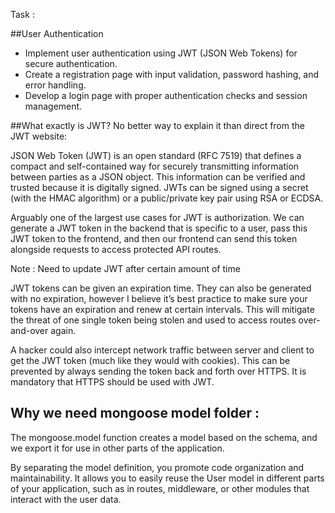 Task :

##User Authentication

- Implement user authentication using JWT (JSON Web Tokens)
  for secure authentication.
- Create a registration page with input validation, password
  hashing, and error handling.
- Develop a login page with proper authentication checks and
  session management.

##What exactly is JWT? No better way to explain it than direct from the JWT website:

JSON Web Token (JWT) is an open standard (RFC 7519) that defines a compact and self-contained way for securely transmitting information between parties as a JSON object. This information can be verified and trusted because it is digitally signed. JWTs can be signed using a secret (with the HMAC algorithm) or a public/private key pair using RSA or ECDSA.

Arguably one of the largest use cases for JWT is authorization. We can generate a JWT token in the backend that is specific to a user, pass this JWT token to the frontend, and then our frontend can send this token alongside requests to access protected API routes.

Note : Need to update JWT after certain amount of time

JWT tokens can be given an expiration time. They can also be generated with no expiration, however I believe it’s best practice to make sure your tokens have an expiration and renew at certain intervals. This will mitigate the threat of one single token being stolen and used to access routes over-and-over again.

A hacker could also intercept network traffic between server and client to get the JWT token (much like they would with cookies). This can be prevented by always sending the token back and forth over HTTPS. It is mandatory that HTTPS should be used with JWT.

## Why we need mongoose model folder :

The mongoose.model function creates a model based on the schema, and we export it for use in other parts of the application.

By separating the model definition, you promote code organization and maintainability. It allows you to easily reuse the User model in different parts of your application, such as in routes, middleware, or other modules that interact with the user data.
